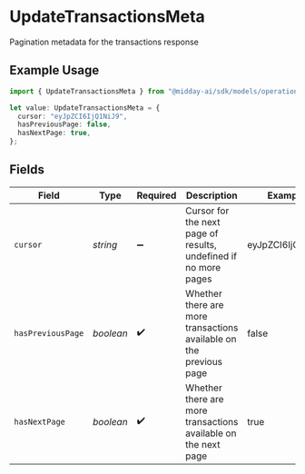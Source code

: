 # UpdateTransactionsMeta

Pagination metadata for the transactions response

## Example Usage

```typescript
import { UpdateTransactionsMeta } from "@midday-ai/sdk/models/operations";

let value: UpdateTransactionsMeta = {
  cursor: "eyJpZCI6IjQ1NiJ9",
  hasPreviousPage: false,
  hasNextPage: true,
};
```

## Fields

| Field                                                              | Type                                                               | Required                                                           | Description                                                        | Example                                                            |
| ------------------------------------------------------------------ | ------------------------------------------------------------------ | ------------------------------------------------------------------ | ------------------------------------------------------------------ | ------------------------------------------------------------------ |
| `cursor`                                                           | *string*                                                           | :heavy_minus_sign:                                                 | Cursor for the next page of results, undefined if no more pages    | eyJpZCI6IjQ1NiJ9                                                   |
| `hasPreviousPage`                                                  | *boolean*                                                          | :heavy_check_mark:                                                 | Whether there are more transactions available on the previous page | false                                                              |
| `hasNextPage`                                                      | *boolean*                                                          | :heavy_check_mark:                                                 | Whether there are more transactions available on the next page     | true                                                               |